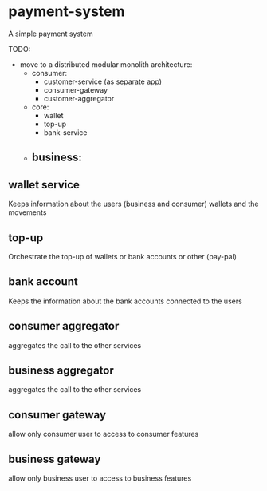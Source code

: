 # payment-system
A simple payment system

TODO: 
- move to a distributed modular monolith architecture:  
  - consumer:
    - customer-service (as separate app)
    - consumer-gateway
    - customer-aggregator
  - core:
    - wallet
    - top-up
    - bank-service
  - business:
    - 

## wallet service

Keeps information about the users (business and consumer) wallets and the movements 

## top-up

Orchestrate the top-up of wallets or bank accounts or other (pay-pal)

## bank account

Keeps the information about the bank accounts connected to the users 

## consumer aggregator

aggregates the call to the other services

## business aggregator

aggregates the call to the other services

## consumer gateway

allow only consumer user to access to consumer features

## business gateway

allow only business user to access to business features

